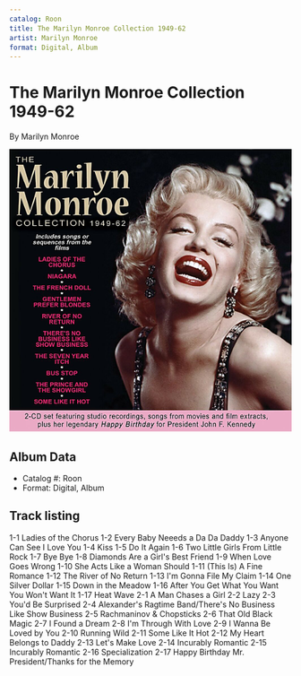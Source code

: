 ```yaml
---
catalog: Roon
title: The Marilyn Monroe Collection 1949-62
artist: Marilyn Monroe
format: Digital, Album
---
```


# The Marilyn Monroe Collection 1949-62

By Marilyn Monroe

![](../../assets/albumcovers/Marilyn_Monroe-The_Marilyn_Monroe_Collection_1949-62.png)

## Album Data

- Catalog #: Roon
- Format: Digital, Album


## Track listing


1-1 Ladies of the Chorus
1-2 Every Baby Neeeds a Da Da Daddy
1-3 Anyone Can See I Love You
1-4 Kiss
1-5 Do It Again
1-6 Two Little Girls From Little Rock
1-7 Bye Bye
1-8 Diamonds Are a Girl's Best Friend
1-9 When Love Goes Wrong
1-10 She Acts Like a Woman Should
1-11 (This Is) A Fine Romance
1-12 The River of No Return
1-13 I'm Gonna File My Claim
1-14 One Silver Dollar
1-15 Down in the Meadow
1-16 After You Get What You Want You Won't Want It
1-17 Heat Wave
2-1 A Man Chases a Girl
2-2 Lazy
2-3 You'd Be Surprised
2-4 Alexander's Ragtime Band/There's No Business Like Show Business
2-5 Rachmaninov & Chopsticks
2-6 That Old Black Magic
2-7 I Found a Dream
2-8 I'm Through With Love
2-9 I Wanna Be Loved by You
2-10 Running Wild
2-11 Some Like It Hot
2-12 My Heart Belongs to Daddy
2-13 Let's Make Love
2-14 Incurably Romantic
2-15 Incurably Romantic
2-16 Specialization
2-17 Happy Birthday Mr. President/Thanks for the Memory

